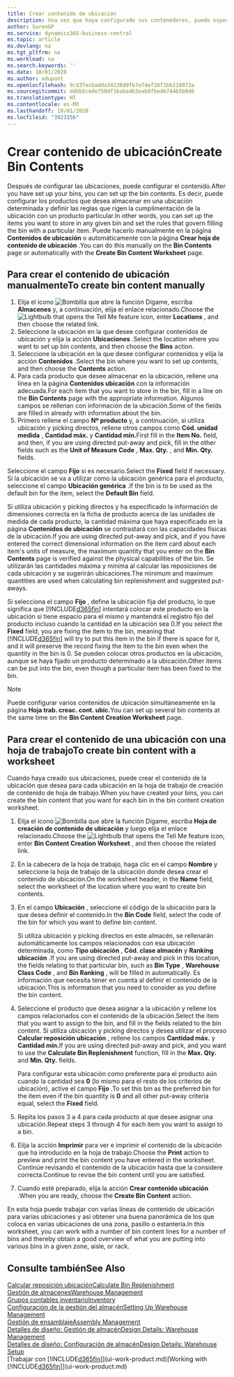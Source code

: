 ```yaml
---
title: Crear contenido de ubicación
description: Una vez que haya configurado sus contenedores, puede especificar los productos que desea almacenar en ellos y configurar reglas que controlen la frecuencia con la que se rellenan los contenedores.
author: SorenGP
ms.service: dynamics365-business-central
ms.topic: article
ms.devlang: na
ms.tgt_pltfrm: na
ms.workload: na
ms.search.keywords: ''
ms.date: 10/01/2020
ms.author: edupont
ms.openlocfilehash: 9cd37ecbadda34238d9fb7e74ef26f1bb218073a
ms.sourcegitcommit: ddbb5cede750df1baba4b3eab8fbed6744b5b9d6
ms.translationtype: HT
ms.contentlocale: es-MX
ms.lasthandoff: 10/01/2020
ms.locfileid: "3923156"
---
```

# <a name="create-bin-contents"></a><span data-ttu-id="d1d96-103">Crear contenido de ubicación</span><span class="sxs-lookup"><span data-stu-id="d1d96-103">Create Bin Contents</span></span>

<span data-ttu-id="d1d96-104">Después de configurar las ubicaciones, puede configurar el contenido.</span><span class="sxs-lookup"><span data-stu-id="d1d96-104">After you have set up your bins, you can set up the bin contents.</span></span> <span data-ttu-id="d1d96-105">Es decir, puede configurar los productos que desea almacenar en una ubicación determinada y definir las reglas que rigen la cumplimentación de la ubicación con un producto particular.</span><span class="sxs-lookup"><span data-stu-id="d1d96-105">In other words, you can set up the items you want to store in any given bin and set the rules that govern filling the bin with a particular item.</span></span> <span data-ttu-id="d1d96-106">Puede hacerlo manualmente en la página **Contenidos de ubicación** o automáticamente con la página **Crear hoja de contenido de ubicación** .</span><span class="sxs-lookup"><span data-stu-id="d1d96-106">You can do this manually on the **Bin Contents** page or automatically with the **Create Bin Content Worksheet** page.</span></span>

## <a name="to-create-bin-content-manually"></a><span data-ttu-id="d1d96-107">Para crear el contenido de ubicación manualmente</span><span class="sxs-lookup"><span data-stu-id="d1d96-107">To create bin content manually</span></span>

1. <span data-ttu-id="d1d96-108">Elija el icono ![Bombilla que abre la función Dígame](media/ui-search/search_small.png "Dígame qué desea hacer"), escriba **Almacenes** y, a continuación, elija el enlace relacionado.</span><span class="sxs-lookup"><span data-stu-id="d1d96-108">Choose the ![Lightbulb that opens the Tell Me feature](media/ui-search/search_small.png "Tell me what you want to do") icon, enter **Locations** , and then choose the related link.</span></span>  
2. <span data-ttu-id="d1d96-109">Seleccione la ubicación en la que desee configurar contenidos de ubicación y elija la acción **Ubicaciones** .</span><span class="sxs-lookup"><span data-stu-id="d1d96-109">Select the location where you want to set up bin contents,  and then choose the **Bins** action.</span></span>  
3. <span data-ttu-id="d1d96-110">Seleccione la ubicación en la que desee configurar contenidos y elija la acción **Contenidos** .</span><span class="sxs-lookup"><span data-stu-id="d1d96-110">Select the bin where you want to set up contents, and then choose the **Contents** action.</span></span>  
4. <span data-ttu-id="d1d96-111">Para cada producto que desee almacenar en la ubicación, rellene una línea en la página **Contenidos ubicación** con la información adecuada.</span><span class="sxs-lookup"><span data-stu-id="d1d96-111">For each item that you want to store in the bin, fill in a line on the **Bin Contents** page with the appropriate information.</span></span> <span data-ttu-id="d1d96-112">Algunos campos se rellenan con información de la ubicación.</span><span class="sxs-lookup"><span data-stu-id="d1d96-112">Some of the fields are filled in already with information about the bin.</span></span>  
5. <span data-ttu-id="d1d96-113">Primero rellene el campo **Nº producto** y, a continuación, si utiliza ubicación y picking directos, rellene otros campos como **Cód. unidad medida** , **Cantidad máx.** y **Cantidad mín.**</span><span class="sxs-lookup"><span data-stu-id="d1d96-113">First fill in the **Item No.** field, and then, if you are using directed put-away and pick, fill in the other fields such as the **Unit of Measure Code** , **Max. Qty.** , and **Min. Qty.** fields.</span></span>  

<span data-ttu-id="d1d96-114">Seleccione el campo **Fijo** si es necesario.</span><span class="sxs-lookup"><span data-stu-id="d1d96-114">Select the **Fixed** field if necessary.</span></span> <span data-ttu-id="d1d96-115">Si la ubicación se va a utilizar como la ubicación genérica para el producto, seleccione el campo **Ubicación genérica** .</span><span class="sxs-lookup"><span data-stu-id="d1d96-115">If the bin is to be used as the default bin for the item, select the **Default Bin** field.</span></span>  

<span data-ttu-id="d1d96-116">Si utiliza ubicación y picking directos y ha especificado la información de dimensiones correcta en la ficha de producto acerca de las unidades de medida de cada producto, la cantidad máxima que haya especificado en la página **Contenidos de ubicación** se contrastará con las capacidades físicas de la ubicación.</span><span class="sxs-lookup"><span data-stu-id="d1d96-116">If you are using directed put-away and pick, and if you have entered the correct dimensional information on the item card about each item's units of measure, the maximum quantity that you enter on the **Bin Contents** page is verified against the physical capabilities of the bin.</span></span> <span data-ttu-id="d1d96-117">Se utilizarán las cantidades máxima y mínima al calcular las reposiciones de cada ubicación y se sugerirán ubicaciones.</span><span class="sxs-lookup"><span data-stu-id="d1d96-117">The minimum and maximum quantities are used when calculating bin replenishment and suggested put-aways.</span></span>  

<span data-ttu-id="d1d96-118">Si selecciona el campo **Fijo** , define la ubicación fija del producto, lo que significa que [!INCLUDE[d365fin](includes/d365fin_md.md)] intentará colocar este producto en la ubicación si tiene espacio para el mismo y mantendrá el registro fijo del producto incluso cuando la cantidad en la ubicación sea 0.</span><span class="sxs-lookup"><span data-stu-id="d1d96-118">If you select the **Fixed** field, you are fixing the item to the bin, meaning that [!INCLUDE[d365fin](includes/d365fin_md.md)] will try to put this item in the bin if there is space for it, and it will preserve the record fixing the item to the bin even when the quantity in the bin is 0.</span></span> <span data-ttu-id="d1d96-119">Se pueden colocar otros productos en la ubicación, aunque se haya fijado un producto determinado a la ubicación.</span><span class="sxs-lookup"><span data-stu-id="d1d96-119">Other items can be put into the bin, even though a particular item has been fixed to the bin.</span></span>  

> [!NOTE]  
> <span data-ttu-id="d1d96-120">Puede configurar varios contenidos de ubicación simultáneamente en la página **Hoja trab. creac. cont. ubic.**</span><span class="sxs-lookup"><span data-stu-id="d1d96-120">You can set up several bin contents at the same time on the **Bin Content Creation Worksheet** page.</span></span>  

## <a name="to-create-bin-content-with-a-worksheet"></a><span data-ttu-id="d1d96-121">Para crear el contenido de una ubicación con una hoja de trabajo</span><span class="sxs-lookup"><span data-stu-id="d1d96-121">To create bin content with a worksheet</span></span>

<span data-ttu-id="d1d96-122">Cuando haya creado sus ubicaciones, puede crear el contenido de la ubicación que desea para cada ubicación en la hoja de trabajo de creación de contenido de hoja de trabajo.</span><span class="sxs-lookup"><span data-stu-id="d1d96-122">When you have created your bins, you can create the bin content that you want for each bin in the bin content creation worksheet.</span></span>

1. <span data-ttu-id="d1d96-123">Elija el icono ![Bombilla que abre la función Dígame](media/ui-search/search_small.png "Dígame qué desea hacer"), escriba **Hoja de creación de contenido de ubicación** y luego elija el enlace relacionado.</span><span class="sxs-lookup"><span data-stu-id="d1d96-123">Choose the ![Lightbulb that opens the Tell Me feature](media/ui-search/search_small.png "Tell me what you want to do") icon, enter **Bin Content Creation Worksheet** , and then choose the related link.</span></span>  
2. <span data-ttu-id="d1d96-124">En la cabecera de la hoja de trabajo, haga clic en el campo **Nombre** y seleccione la hoja de trabajo de la ubicación donde desea crear el contenido de ubicación.</span><span class="sxs-lookup"><span data-stu-id="d1d96-124">On the worksheet header, in the **Name** field, select the worksheet of the location where you want to create bin contents.</span></span>  
3. <span data-ttu-id="d1d96-125">En el campo **Ubicación** , seleccione el código de la ubicación para la que desea definir el contenido.</span><span class="sxs-lookup"><span data-stu-id="d1d96-125">In the **Bin Code** field, select the code of the bin for which you want to define bin content.</span></span>  

    <span data-ttu-id="d1d96-126">Si utiliza ubicación y picking directos en este almacén, se rellenarán automáticamente los campos relacionados con esa ubicación determinada, como **Tipo ubicación** , **Cód. clase almacén** y **Ranking ubicación** .</span><span class="sxs-lookup"><span data-stu-id="d1d96-126">If you are using directed put-away and pick in this location, the fields relating to that particular bin, such as **Bin Type** , **Warehouse Class Code** , and **Bin Ranking** , will be filled in automatically.</span></span> <span data-ttu-id="d1d96-127">Es información que necesita tener en cuenta al definir el contenido de la ubicación.</span><span class="sxs-lookup"><span data-stu-id="d1d96-127">This is information that you need to consider as you define the bin content.</span></span>  
4. <span data-ttu-id="d1d96-128">Seleccione el producto que desea asignar a la ubicación y rellene los campos relacionados con el contenido de la ubicación.</span><span class="sxs-lookup"><span data-stu-id="d1d96-128">Select the item that you want to assign to the bin, and fill in the fields related to the bin content.</span></span> <span data-ttu-id="d1d96-129">Si utiliza ubicación y picking directos y desea utilizar el proceso **Calcular reposición ubicación** , rellene los campos **Cantidad máx.** y **Cantidad mín.**</span><span class="sxs-lookup"><span data-stu-id="d1d96-129">If you are using directed put-away and pick, and you want to use the **Calculate Bin Replenishment** function, fill in the **Max. Qty.** and **Min. Qty.** fields.</span></span>  

    <span data-ttu-id="d1d96-130">Para configurar esta ubicación como preferente para el producto aún cuando la cantidad sea **0** (lo mismo para el resto de los criterios de ubicación), active el campo **Fijo** .</span><span class="sxs-lookup"><span data-stu-id="d1d96-130">To set this bin as the preferred bin for the item even if the bin quantity is **0** and all other put-away criteria equal, select the **Fixed** field.</span></span>  
5. <span data-ttu-id="d1d96-131">Repita los pasos 3 a 4 para cada producto al que desee asignar una ubicación.</span><span class="sxs-lookup"><span data-stu-id="d1d96-131">Repeat steps 3 through 4 for each item you want to assign to a bin.</span></span>  
6. <span data-ttu-id="d1d96-132">Elija la acción **Imprimir** para ver e imprimir el contenido de la ubicación que ha introducido en la hoja de trabajo.</span><span class="sxs-lookup"><span data-stu-id="d1d96-132">Choose the **Print** action to preview and print the bin content you have entered in the worksheet.</span></span> <span data-ttu-id="d1d96-133">Continúe revisando el contenido de la ubicación hasta que la considere correcta.</span><span class="sxs-lookup"><span data-stu-id="d1d96-133">Continue to revise the bin content until you are satisfied.</span></span>  
7. <span data-ttu-id="d1d96-134">Cuando esté preparado, elija la acción **Crear contenido ubicación** .</span><span class="sxs-lookup"><span data-stu-id="d1d96-134">When you are ready, choose the **Create Bin Content** action.</span></span>  

<span data-ttu-id="d1d96-135">En esta hoja puede trabajar con varias líneas de contenido de ubicación para varias ubicaciones y así obtener una buena panorámica de los que coloca en varias ubicaciones de una zona, pasillo o estantería.</span><span class="sxs-lookup"><span data-stu-id="d1d96-135">In this worksheet, you can work with a number of bin content lines for a number of bins and thereby obtain a good overview of what you are putting into various bins in a given zone, aisle, or rack.</span></span>  

## <a name="see-also"></a><span data-ttu-id="d1d96-136">Consulte también</span><span class="sxs-lookup"><span data-stu-id="d1d96-136">See Also</span></span>

[<span data-ttu-id="d1d96-137">Calcular reposición ubicación</span><span class="sxs-lookup"><span data-stu-id="d1d96-137">Calculate Bin Replenishment</span></span>](warehouse-how-to-calculate-bin-replenishment.md)  
[<span data-ttu-id="d1d96-138">Gestión de almacenes</span><span class="sxs-lookup"><span data-stu-id="d1d96-138">Warehouse Management</span></span>](warehouse-manage-warehouse.md)  
[<span data-ttu-id="d1d96-139">Grupos contables inventario</span><span class="sxs-lookup"><span data-stu-id="d1d96-139">Inventory</span></span>](inventory-manage-inventory.md)  
[<span data-ttu-id="d1d96-140">Configuración de la gestión del almacén</span><span class="sxs-lookup"><span data-stu-id="d1d96-140">Setting Up Warehouse Management</span></span>](warehouse-setup-warehouse.md)  
[<span data-ttu-id="d1d96-141">Gestión de ensamblaje</span><span class="sxs-lookup"><span data-stu-id="d1d96-141">Assembly Management</span></span>](assembly-assemble-items.md)  
[<span data-ttu-id="d1d96-142">Detalles de diseño: Gestión de almacén</span><span class="sxs-lookup"><span data-stu-id="d1d96-142">Design Details: Warehouse Management</span></span>](design-details-warehouse-management.md)  
[<span data-ttu-id="d1d96-143">Detalles de diseño: Configuración de almacén</span><span class="sxs-lookup"><span data-stu-id="d1d96-143">Design Details: Warehouse Setup</span></span>](design-details-warehouse-setup.md)  
<span data-ttu-id="d1d96-144">[Trabajar con [!INCLUDE[d365fin](includes/d365fin_md.md)]](ui-work-product.md)</span><span class="sxs-lookup"><span data-stu-id="d1d96-144">[Working with [!INCLUDE[d365fin](includes/d365fin_md.md)]](ui-work-product.md)</span></span>
